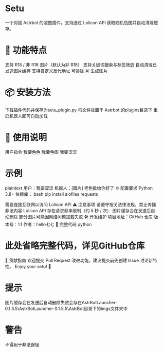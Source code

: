 # Setu
一个对接 Astrbot 的涩图插件，支持通过 Lolicon API 获取随机色图并自动清理缓存。
# 🌟 功能特点
支持 R18 / 非 R18 图片（默认为非 R18）
支持关键词搜索与标签筛选
自动清理已发送图片缓存
支持自定义反代地址
可排除 AI 生成图片
# 📦 安装方法
下载插件代码并保存为setu_plugin.py
将文件放置于 Astrbot 的plugins目录下
重启机器人即可自动加载
# 🚀 使用说明
用户指令
我要色色
我要色图
我要涩涩
# 示例
plaintext
用户：我要涩涩
机器人：[图片] 老色批给你好了
⚙️ 配置要求
Python 3.8+
依赖库：
bash
pip install aiofiles requests

需要连接互联网以访问 Lolicon API
⚠️ 注意事项
请遵守相关法律法规，禁止传播非法内容
Lolicon API 存在请求频率限制（约 5 秒 / 次）
图片缓存会在发送后自动删除
部分图片可能因网络问题加载失败
🛠️ 开发维护
项目地址：GitHub 仓库
版本号：1.1
作者：hello七七
📜 完整代码
python
# 此处省略完整代码，详见GitHub仓库
🎉 贡献指南
欢迎提交 Pull Request 改进功能，建议提交前先创建 Issue 讨论新特性。
Enjoy your setu! 🌸
# 提示
图片缓存会在发送后自动删除失败会存在AstrBotLauncher-0.1.5.5\AstrBotLauncher-0.1.5.5\AstrBot目录下的imgs文件夹中
# 警告
不得用于非法途径
